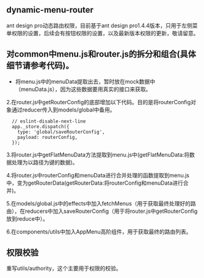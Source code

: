 ## dynamic-menu-router

ant design pro动态路由权限，目前基于ant design pro1.4.4版本，只用于左侧菜单权限的设置，后续会有按钮权限的设置，以及最新版本权限的更新，敬请留意。

## 对common中menu.js和router.js的拆分和组合(具体细节请参考代码)。

  * 将menu.js中的menuData提取出去，暂时放在mock数据中（menuData.js），因为这些数据要用真实的接口来获取。

  2.在router.js中getRouterConfig的底部增加以下代码。目的是将routerConfig对象通过reducer传入到models/global中备用。
  
```
  // eslint-disable-next-line
  app._store.dispatch({
    type: 'global/saveRouterConfig',
    payload: routerConfig,
  });
```

  3.将router.js中getFlatMenuData方法提取到menu.js中(getFlatMenuData:将数据处理为以路径为键的数据)。

  4.将router.js中routerConfig和menuData进行合并处理的函数提取到menu.js中，变为getRouterData(getRouterData:将routerConfig和menuData进行合并)。

  5.在models/global.js中的effects中加入fetchMenus（用于获取最终处理好的路由），在reducers中加入saveRouterConfig（用于将router.js中getRouterConfig放到reduce中）。

  6.在components/utils中加入AppMenu高阶组件，用于获取最终的路由列表。

  ## 权限校验
  
  重写utils/authority，这个主要用于权限的校验。
